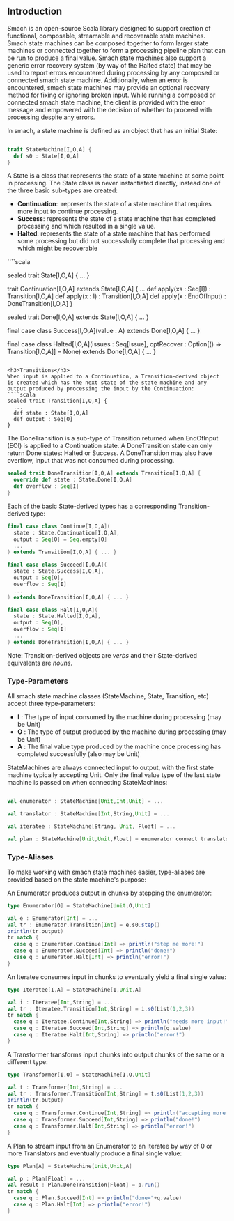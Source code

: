 <h2>Introduction</h2>
Smach is an open-source Scala library designed to support creation of functional, composable, streamable and recoverable state machines. Smach state machines can be composed together to form larger state machines or connected together to form a processing pipeline plan that can be run to produce a final value. Smach state machines also support a generic error recovery system (by way of the Halted state) that may be used to report errors encountered during processing by any composed or connected smach state machine. Additionally, when an error is encountered, smach state machines may provide an optional recovery method for fixing or ignoring broken input. While running a composed or connected smach state machine, the client is provided with the error message and empowered with the decision of whether to proceed with processing despite any errors.

In smach, a state machine is defined as an object that has an initial State:

````scala

trait StateMachine[I,O,A] {
  def s0 : State[I,O,A]
}

````

A State is a class that represents the state of a state machine at some point in processing. The State class is never instantiated directly, instead one of the three basic sub-types are created:
<ul>
  <li><strong>Continuation</strong>:  represents the state of a state machine that requires more input to continue processing.</li>
	<li><strong>Success</strong>: represents the state of a state machine that has completed processing and which resulted in a single value.</li>
	<li><strong>Halted</strong>: represents the state of a state machine that has performed some processing but did not successfully complete that processing and which might be recoverable</li>
</ul>
````scala

sealed trait State[I,O,A] { ... }

trait Continuation[I,O,A] extends State[I,O,A] {
  ...
  def apply(xs : Seq[I]) : Transition[I,O,A]
  def apply(x : I) : Transition[I,O,A]
  def apply(x : EndOfInput) : DoneTransition[I,O,A]
}

sealed trait Done[I,O,A] extends State[I,O,A] { ... }

final case class Success[I,O,A](value : A) extends Done[I,O,A] { ... }

final case class Halted[I,O,A](issues : Seq[Issue], optRecover : Option[() => Transition[I,O,A]] = None) extends Done[I,O,A] { ... }

````

<h3>Transitions</h3>
When input is applied to a Continuation, a Transition-derived object is created which has the next state of the state machine and any output produced by processing the input by the Continuation:
````scala
sealed trait Transition[I,O,A] {
  ...
  def state : State[I,O,A]
  def output : Seq[O]
}
````

The DoneTransition is a sub-type of Transition returned when EndOfInput (EOI) is applied to a Continuation state. A DoneTransition state can only return Done states: Halted or Success. A DoneTransition may also have overflow, input that was not consumed during processing.
````scala
sealed trait DoneTransition[I,O,A] extends Transition[I,O,A] {  
  override def state : State.Done[I,O,A]
  def overflow : Seq[I]
}
````

Each of the basic State-derived types has a corresponding Transition-derived type:
````scala
final case class Continue[I,O,A](
  state : State.Continuation[I,O,A],
  output : Seq[O] = Seq.empty[O]
  ...
) extends Transition[I,O,A] { ... }

final case class Succeed[I,O,A](
  state : State.Success[I,O,A],
  output : Seq[O],
  overflow : Seq[I]
  ...
) extends DoneTransition[I,O,A] { ... }

final case class Halt[I,O,A](
  state : State.Halted[I,O,A],
  output : Seq[O],
  overflow : Seq[I]
  ...
) extends DoneTransition[I,O,A] { ... }

````
Note: Transition-derived objects are <i>verbs</i> and their State-derived equivalents are <i>nouns</i>.
<h3>Type-Parameters</h3>
All smach state machine classes (StateMachine, State, Transition, etc) accept three type-parameters:
<ul>
	<li><span style="line-height: 14px;"><strong>I</strong> : The type of input consumed by the machine during processing (may be Unit)</span></li>
	<li><strong>O</strong> : The type of output produced by the machine during processing (may be Unit)</li>
	<li><strong>A</strong> : The final value type produced by the machine once processing has completed successfully (also may be Unit)</li>
</ul>
StateMachines are always connected input to output, with the first state machine typically accepting Unit. Only the final value type of the last state machine is passed on when connecting StateMachines:

````scala

val enumerator : StateMachine[Unit,Int,Unit] = ...

val translator : StateMachine[Int,String,Unit] = ...

val iteratee : StateMachine[String, Unit, Float] = ...

val plan : StateMachine[Unit,Unit,Float] = enumerator connect translator connect iteratee

````

<h3>Type-Aliases</h3>
To make working with smach state machines easier, type-aliases are provided based on the state machine's purpose:

An Enumerator produces output in chunks by stepping the enumerator:
````scala
type Enumerator[O] = StateMachine[Unit,O,Unit]
````
````scala
val e : Enumerator[Int] = ...
val tr : Enumerator.Transition[Int] = e.s0.step()
println(tr.output)
tr match {
  case q : Enumerator.Continue[Int] => println("step me more!")
  case q : Enumerator.Succeed[Int] => println("done!")
  case q : Enumerator.Halt[Int] => println("error!")
}
````

An Iteratee consumes input in chunks to eventually yield a final single value:
````scala
type Iteratee[I,A] = StateMachine[I,Unit,A]
````
````scala
val i : Iteratee[Int,String] = ...
val tr : Iteratee.Transition[Int,String] = i.s0(List(1,2,3))
tr match {
  case q : Iteratee.Continue[Int,String] => println("needs more input!")
  case q : Iteratee.Succeed[Int,String] => println(q.value)
  case q : Iteratee.Halt[Int,String] => println("error!")
}
````

A Transformer transforms input chunks into output chunks of the same or a different type:
````scala
type Transformer[I,O] = StateMachine[I,O,Unit]
````
````scala
val t : Transformer[Int,String] = ...
val tr : Transformer.Transition[Int,String] = t.s0(List(1,2,3))
println(tr.output)
tr match {
  case q : Transformer.Continue[Int,String] => println("accepting more input!")
  case q : Transformer.Succeed[Int,String] => println("done!")
  case q : Transformer.Halt[Int,String] => println("error!")
}
````

A Plan to stream input from an Enumerator to an Iteratee by way of 0 or more Translators and eventually produce a final single value:
````scala
type Plan[A] = StateMachine[Unit,Unit,A]
````

````scala
val p : Plan[Float] = ...
val result : Plan.DoneTransition[Float] = p.run()
tr match {
  case q : Plan.Succeed[Int] => println("done="+q.value)
  case q : Plan.Halt[Int] => println("error!")
}
````
